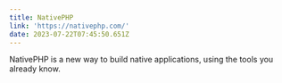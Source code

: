 ```yaml
---
title: NativePHP
link: 'https://nativephp.com/'
date: 2023-07-22T07:45:50.651Z
---
```


NativePHP is a new way to build native applications, using the tools you already know.
